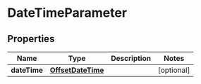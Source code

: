 # DateTimeParameter

## Properties
Name | Type | Description | Notes
------------ | ------------- | ------------- | -------------
**dateTime** | [**OffsetDateTime**](OffsetDateTime.md) |  |  [optional]
